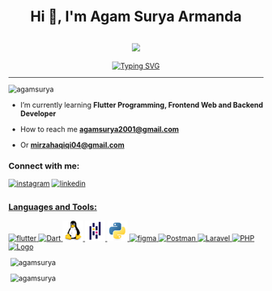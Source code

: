 <h1 align="center">Hi 👋, I'm Agam Surya Armanda</h1>

<br>

<div align="center">
<img src="https://media1.giphy.com/media/qgQUggAC3Pfv687qPC/giphy.gif?cid=6c09b95217ff4c2d72b65679ac8c00e08d7cf99583a739ef&rid=giphy.gif&ct=g" width="300"></img>
</div>

<br>

<div align="center">
<a href="https://git.io/typing-svg"><img src="https://readme-typing-svg.herokuapp.com?font=Noto+Sans+Mono&pause=1000&center=true&width=435&lines=Informatics+Students;Flutter+Developer;Backend+Developer;FrontEnd+Developer" alt="Typing SVG" /></a>
</div>

<hr>

<p align="left"> <img src="https://komarev.com/ghpvc/?username=dimassdoubles&label=Profile%20views&color=0e75b6&style=flat" alt="agamsurya" /> </p>

- I’m currently learning **Flutter Programming, Frontend Web and Backend Developer**

- How to reach me **agamsurya2001@gmail.com**
- Or **mirzahaqiqi04@gmail.com**


<h3 align="left">Connect with me:</h3>
<p align="left">
<a href="https://instagram.com/agamsuryaarmanda" target="blank"><img src=https://img.shields.io/badge/instagram-%23000000.svg?&style=for-the-badge&logo=instagram&logoColor=white alt=instagram style="margin-bottom: 5px;" /></a>

<a href="https://www.linkedin.com/in/agam-surya-armanda-b570ba231/" target="_blank">
<img src=https://img.shields.io/badge/linkedin-%231E77B5.svg?&style=for-the-badge&logo=linkedin&logoColor=white alt=linkedin style="margin-bottom: 5px;" />


</p>

<h3 align="left">Languages and Tools:</h3>
<p align="left"> 
<a href="https://flutter.dev" target="_blank" rel="noreferrer"> <img src="https://www.vectorlogo.zone/logos/flutterio/flutterio-icon.svg" alt="flutter" width="35" height="35"/> </a> 
<a href="https://dart.dev" target="_blank" rel="noreferrer"> <img src="https://cdn-images-1.medium.com/max/1200/1*knHF_qpxdtS8h0Z8EeqowA.png" alt="Dart" width="35" height="35"/> </a> 
<a href="https://www.linux.org/" target="_blank" rel="noreferrer"> <img src="https://raw.githubusercontent.com/devicons/devicon/master/icons/linux/linux-original.svg" alt="linux" width="40" height="40"/> </a> 
<a href="https://pandas.pydata.org/" target="_blank" rel="noreferrer"> <img src="https://raw.githubusercontent.com/devicons/devicon/2ae2a900d2f041da66e950e4d48052658d850630/icons/pandas/pandas-original.svg" alt="pandas" width="40" height="40"/> </a> 
<a href="https://www.python.org" target="_blank" rel="noreferrer"> <img src="https://raw.githubusercontent.com/devicons/devicon/master/icons/python/python-original.svg" alt="python" width="40" height="40"/> </a> 
<a href="https://www.figma.com/" target="_blank" rel="noreferrer"> <img src="https://www.vectorlogo.zone/logos/figma/figma-icon.svg" alt="figma" width="35" height="35"/> </a> 
<a href="https://www.postman.com/" target="_blank" rel="noreferrer"> <img src="https://cdn.worldvectorlogo.com/logos/postman.svg" alt="Postman" width="35" height="35"/> </a> 
<a href="https://www.laravel.com/" target="_blank" rel="noreferrer"> <img src="https://laravel.com/img/logomark.min.svg" alt="Laravel" width="35" height="35"/> </a> 
<a href="#" target="_blank" rel="noreferrer"> <img src="https://upload.wikimedia.org/wikipedia/commons/thumb/2/27/PHP-logo.svg/2560px-PHP-logo.svg.png" alt="PHP" width="35" height="35"/> </a> 
<a href="#" target="_blank" rel="noreferrer"> <img src="https://www.freepnglogos.com/uploads/html5-logo-png/html5-logo-devextreme-multi-purpose-controls-html-javascript-3.png" alt="Logo" width="120" height="45"/> </a> 

</p>

<p>&nbsp;<img src="https://github-readme-stats.vercel.app/api?username=agam-surya&show_icons=true&locale=en&theme=discord_old_blurple" alt="agamsurya" /></p>
<p>&nbsp;<img src="https://github-readme-stats.vercel.app/api/top-langs/?username=agam-surya&layout=compact&theme=prussian" alt="agamsurya" /></p>


